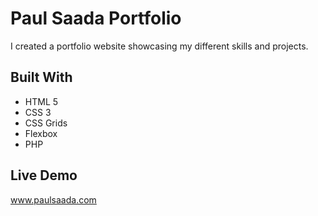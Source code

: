 # Paul Saada Portfolio

I created a portfolio website showcasing my different skills and projects. 

## Built With

* HTML 5
* CSS 3
* CSS Grids
* Flexbox
* PHP

## Live Demo

www.paulsaada.com
